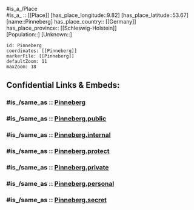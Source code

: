 ﻿---
confidential: public
isDeleted: false
location:
- 53.67
- 9.82
mapmarker: city
mapzoom:
- 7
- 12
SpocWebEntityId: 33376
tags:
- geo/City
type: City
---

#is_a_/Place  
#is_a_ :: [[Place]] 
[has_place_longitude::9.82] 
[has_place_latitude::53.67] 
[name::Pinneberg] 
has_place_country:: [[Germany]]  
has_place_province:: [[Schleswig-Holstein]]  
[Population::] 
[Unknown::] 


```leaflet
id: Pinneberg
coordinates: [[Pinneberg]] 
markerFile: [[Pinneberg]] 
defaultZoom: 11 
maxZoom: 18
```


## Confidential Links & Embeds: 

### #is_/same_as :: [Pinneberg](/_Standards/Earth/Continent/Europe/Europe~Central/Germany/Germany~West/Schleswig-Holstein/counties~SH/Pinneberg.md) 

### #is_/same_as :: [Pinneberg.public](/_public/Earth/Continent/Europe/Europe~Central/Germany/Germany~West/Schleswig-Holstein/counties~SH/Pinneberg.public.md) 

### #is_/same_as :: [Pinneberg.internal](/_internal/Earth/Continent/Europe/Europe~Central/Germany/Germany~West/Schleswig-Holstein/counties~SH/Pinneberg.internal.md) 

### #is_/same_as :: [Pinneberg.protect](/_protect/Earth/Continent/Europe/Europe~Central/Germany/Germany~West/Schleswig-Holstein/counties~SH/Pinneberg.protect.md) 

### #is_/same_as :: [Pinneberg.private](/_private/Earth/Continent/Europe/Europe~Central/Germany/Germany~West/Schleswig-Holstein/counties~SH/Pinneberg.private.md) 

### #is_/same_as :: [Pinneberg.personal](/_personal/Earth/Continent/Europe/Europe~Central/Germany/Germany~West/Schleswig-Holstein/counties~SH/Pinneberg.personal.md) 

### #is_/same_as :: [Pinneberg.secret](/_secret/Earth/Continent/Europe/Europe~Central/Germany/Germany~West/Schleswig-Holstein/counties~SH/Pinneberg.secret.md)


